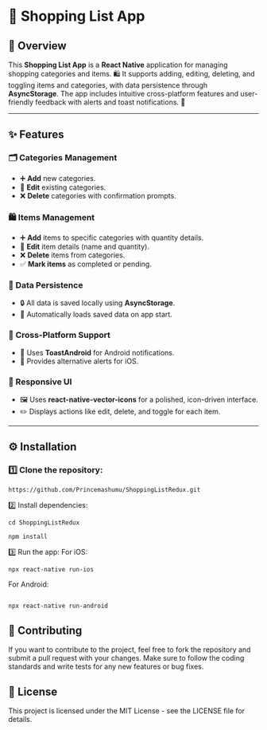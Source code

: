 # 🛒 Shopping List App

## 📖 Overview
This **Shopping List App** is a **React Native** application for managing shopping categories and items. 🛍️ It supports adding, editing, deleting, and toggling items and categories, with data persistence through **AsyncStorage**. The app includes intuitive cross-platform features and user-friendly feedback with alerts and toast notifications. 📲

---

## ✨ Features

### 🗂️ Categories Management
- ➕ **Add** new categories.  
- 📝 **Edit** existing categories.  
- ❌ **Delete** categories with confirmation prompts.  

### 🛍️ Items Management
- ➕ **Add** items to specific categories with quantity details.  
- 📝 **Edit** item details (name and quantity).  
- ❌ **Delete** items from categories.  
- ✅ **Mark items** as completed or pending.  

### 💾 Data Persistence
- 🔒 All data is saved locally using **AsyncStorage**.  
- 🔄 Automatically loads saved data on app start.  

### 🔗 Cross-Platform Support
- 🎉 Uses **ToastAndroid** for Android notifications.  
- 📢 Provides alternative alerts for iOS.  

### 🎨 Responsive UI
- 🖼️ Uses **react-native-vector-icons** for a polished, icon-driven interface.  
- ✏️ Displays actions like edit, delete, and toggle for each item.  

---

## ⚙️ Installation

### 1️⃣ Clone the repository:
```bash
https://github.com/Princemashumu/ShoppingListRedux.git
```


2️⃣ Install dependencies:
```
cd ShoppingListRedux
```
```
npm install
```

3️⃣ Run the app:
For iOS:
```
npx react-native run-ios
```
For Android:
```

npx react-native run-android
```
## 📝 Contributing
If you want to contribute to the project, feel free to fork the repository and submit a pull request with your changes. Make sure to follow the coding standards and write tests for any new features or bug fixes.

## 📄 License
This project is licensed under the MIT License - see the LICENSE file for details.
